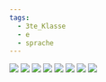 ```yaml
---
tags:
  - 3te_Klasse
  - e
  - sprache
---
```

![](https://i.imgur.com/17vdGYv.jpeg)
![](https://i.imgur.com/Oa9AJTa.png)
![](https://i.imgur.com/nTP9a0h.jpeg)
![](https://i.imgur.com/JFBpkvb.jpeg)
![](https://i.imgur.com/5tbL1u7.jpeg)
![](report%20sheets%2017-03-2025-36.excalidraw.svg)
![](https://i.imgur.com/32nB8j4.jpeg)
![](https://i.imgur.com/p01VJAz.jpeg)
